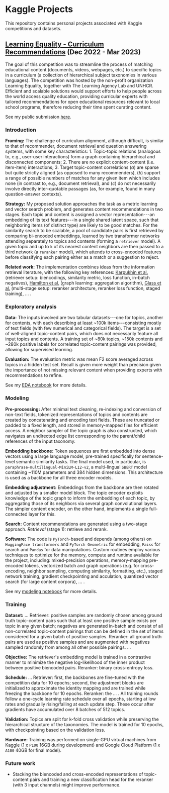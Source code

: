 # Kaggle Projects

This repository contains personal projects associated with Kaggle competitions and datasets.

## [Learning Equality - Curriculum Recommendations](https://www.kaggle.com/competitions/learning-equality-curriculum-recommendations) (Dec 2022 - Mar 2023)

The goal of this competition was to streamline the process of matching educational content (documents, videos, webpages, etc.) to specific topics in a curriculum (a collection of hierarchical subject taxonomies in various languages). The competition was hosted by the non-profit organization Learning Equality, together with The Learning Agency Lab and UNHCR. Efficient and scalable solutions would support efforts to help people across the world access quality education, providing curricular experts with tailored recommendations for open educational resources relevant to local school programs, therefore reducing their time spent curating content.

See my public submission [here](https://www.kaggle.com/federicodevitohalevy/lecr-modeling).

### Introduction

**Framing:** The challenge of curriculum alignment, although difficult, is similar to that of recommender, document retrieval and question answering systems, with some key characteristics: 1. Topic-topic relations (analogous to, e.g., user-user interactions) form a graph containing hierarchical and disconnected components; 2. There are no explicit content-content (i.e. item-item) interactions; 3. Target topic-content correlations (*a*) are sparse but quite strictly aligned (as opposed to many recommenders), (*b*) support a range of possible numbers of matches for any given item which includes none (in contrast to, e.g., document retrieval), and (*c*) do not necessarily involve directly inter-quotable passages (as, for example, found in many question-answer contexts).

**Strategy:** My proposed solution approaches the task as a metric learning and vector search problem, and generates content recommendations in two stages. Each topic and content is assigned a vector representation---an embedding of its text features---in a single shared latent space, such that neighboring items (of distinct type) are likely to be good matches. For the similarity search to be scalable, a pool of candidate pairs is first retrieved by comparing bi-encoded embeddings, learned by two transformer networks attending separately to topics and contents (forming a `retriever` model). A given topic and up to `k` of its nearest content neighbors are then passed to a third network (a `reranker` model), which attends to cross-encoded features before classifying each pairing either as a match or a suggestion to reject.

**Related work:** The implementation combines ideas from the information retrieval literature, with the following key references: [Karpukhin et al.](https://arxiv.org/abs/2004.04906) (retriever setup: biencodings, similarity metric, loss function, in-batch negatives), [Hamilton et al.](https://arxiv.org/abs/1706.02216) (graph learning: aggregation algorithm), [Glass et al.](https://arxiv.org/abs/2207.06300) (multi-stage setup: reranker architecture, reranker loss function, staged training), ... .

### Exploratory analysis

**Data:** The inputs involved are two tabular datasets---one for topics, another for contents, with each describing at least ~100k items---consisting mostly of text fields (with few numerical and categorical fields). The target is a set of well-aligned topic-content pairs, which does not necessarily feature all input topics and contents. A training set of ~80k topics, ~150k contents and ~280k positive labels for correlated topic-content pairings was provided, allowing for supervised learning.

**Evaluation:** The evaluation metric was mean F2 score averaged across topics in a hidden test set. Recall is given more weight than precision given the importance of not missing relevant content when providing experts with recommendations to refine.

See my [EDA notebook](https://github.com/FdVH/kaggle/tree/master/learning-equality-curriculum-recommendations/lecr-exploration.ipynb) for more details.

### Modeling

**Pre-processing:** After minimal text cleaning, re-indexing and conversion of non-text fields, tokenized representations of topics and contents are created by concatenating and encoding text fields. These are truncated or padded to a fixed length, and stored in memory-mapped files for efficient access. A neighbor sampler of the topic graph is also constructed, which navigates an undirected edge list corresponding to the parent/child references of the input taxonomy.

**Embedding backbone:** Token sequences are first embedded into dense vectors using a large language model, pre-trained specifically for sentence-level semantic similarity tasks. The final model used, in particular, is `paraphrase-multilingual-MiniLM-L12-v2`, a multi-lingual `SBERT` model containing ~110M parameters and 384 hidden dimensions. This architecture is used as a backbone for all three encoder models.

**Embedding adjustment:** Embeddings from the backbone are then rotated and adjusted by a smaller model block. The topic encoder exploits knowledge of the topic graph to inform the embedding of each topic, by aggregating those of its neighbors via several graph convolutional layers. The simpler content encoder, on the other hand, implements a single full-connected layer for this.

**Search:** Content recommendations are generated using a two-stage approach. *Retrieval* (stage 1):  retrieve and rerank.

**Software:** The code is `PyTorch`-based and depends (among others) on `HuggingFace transformers` and `PyTorch Geometric` for embedding, `Faiss` for search and `Pandas` for data manipulations. Custom routines employ various techniques to optimize for the memory, compute and runtime available for the project, including: mixed-precision operations, memory-mapping pre-encoded tokens, vectorized batch and graph operations (e.g. for cross-encoding, neighbor sampling, computing similarity, formatting, etc.), staged network training, gradient checkpointing and acculation, quantized vector search (for large content corpora), ... .

See my [modeling notebook](https://github.com/FdVH/kaggle/tree/master/learning-equality-curriculum-recommendations/lecr-modeling.ipynb) for more details.

### Training

**Dataset:** ... Retriever: positive samples are randomly chosen among ground truth topic-content pairs such that at least one positive sample exists per topic in any given batch; negatives are generated in-batch and consist of all non-correlated topic-content pairings that can be defined in the set of items considered for a given batch of positive samples. Reranker: all ground truth pairs are used as positive samples and are augmented with negatives sampled randomly from among all other possible pairings. ...

**Objective:** The retriever's embedding model is trained in a contrastive manner to minimize the negative log-likelihood of the inner product between positive biencoded pairs. Reranker: binary cross-entropy loss.

**Schedule:** ... Retriever: first, the backbones are fine-tuned with the competition data for 10 epochs; second, the adjustment blocks are initialized to approximate the identity mapping and are trained while freezing the backbone for 10 epochs. Reranker: the ... . All training rounds follow a one-cycle learning rate schedule over all epochs, starting at low rates and gradually rising/falling at each update step. These occur after gradients have accumulated over 8 batches of 512 topics.

**Validation:** Topics are split for k-fold cross validation while preserving the hierarchical structure of the taxonomies. The model is trained for 10 epochs, with checkpointing based on the validation loss.

**Hardware:** Training was performed on single-GPU virtual machines from Kaggle (1 x `P100` 16GB during development) and Google Cloud Platform (1 x `A100` 40GB for final model).

### Future work

- Stacking the biencoded and cross-encoded representations of topic-content pairs and training a new classification head for the reranker (with 3 input channels) might improve performance.